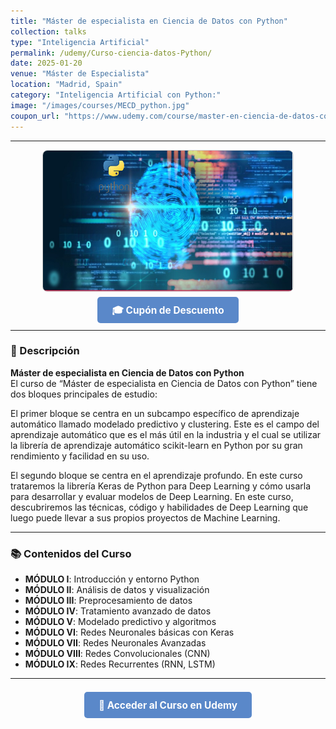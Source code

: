 ```yaml
---
title: "Máster de especialista en Ciencia de Datos con Python"
collection: talks
type: "Inteligencia Artificial"
permalink: /udemy/Curso-ciencia-datos-Python/
date: 2025-01-20
venue: "Máster de Especialista"
location: "Madrid, Spain"
category: "Inteligencia Artificial con Python:"
image: "/images/courses/MECD_python.jpg"
coupon_url: "https://www.udemy.com/course/master-en-ciencia-de-datos-con-python/?couponCode=ABR_2025"
---
```


<!-- ✅ Structured Data for SEO -->
<script type="application/ld+json">
{
  "@context": "https://schema.org",
  "@type": "Course",
  "name": "Máster de especialista en Ciencia de Datos con Python",
  "description": "Máster completo para dominar ciencia de datos, machine learning y deep learning en Python. Incluye proyectos prácticos con Scikit-learn y Keras.",
  "provider": {
    "@type": "Organization",
    "name": "Udemy",
    "sameAs": "https://www.udemy.com"
  },
  "educationalCredentialAwarded": "Certificado de finalización",
  "inLanguage": "es",
  "url": "https://www.udemy.com/course/master-en-ciencia-de-datos-con-python/?couponCode=ABR_2025",
  "image": "https://www.manuelcastillo.eu/images/courses/MECD_python.jpg",
  "offers": {
    "@type": "Offer",
    "url": "https://www.udemy.com/course/master-en-ciencia-de-datos-con-python/?couponCode=ABR_2025",
    "priceCurrency": "USD",
    "price": "12.00",
    "availability": "https://schema.org/InStock",
    "validFrom": "2025-04-01"
  },
  "hasCourseInstance": {
    "@type": "CourseInstance",
    "name": "Máster de especialista en Ciencia de Datos con Python",
    "courseMode": "online",
    "courseWorkload": "PT30H",
    "inLanguage": "es",
    "startDate": "2025-01-01",
    "endDate": "2025-12-31",
    "eventAttendanceMode": "https://schema.org/OnlineEventAttendanceMode",
    "eventStatus": "https://schema.org/EventScheduled",
    "location": {
      "@type": "VirtualLocation",
      "url": "https://www.udemy.com"
    },
    "organizer": {
      "@type": "Organization",
      "name": "Udemy",
      "url": "https://www.udemy.com"
    },
    "performer": {
      "@type": "Person",
      "name": "Manuel Castillo-Cara"
    },
    "offers": {
      "@type": "Offer",
      "url": "https://www.udemy.com/course/master-en-ciencia-de-datos-con-python/?couponCode=ABR_2025",
      "priceCurrency": "USD",
      "price": "12.00",
      "availability": "https://schema.org/InStock",
      "validFrom": "2025-04-01"
    }
  }
}
</script>

<style>
.boton-udemy {
  background-color: #5a88c9;
  color: white;
  padding: 0.75em 1.5em;
  text-decoration: none !important;
  font-weight: bold;
  border-radius: 5px;
  font-size: 1.1em;
  transition: background-color 0.3s ease;
}
.boton-udemy:hover {
  background-color: #4e7abf;
  text-decoration: none !important;
}
.page__taxonomy {
  display: none !important;
}
</style>

---

<div style="text-align: center;">
  <img src="/images/courses/MECD_python.jpg" alt="Máster Ciencia de Datos con Python" width="400" style="border-radius: 8px; border: 1px solid #ccc; margin-bottom: 1rem;">
</div>

<div style="text-align: center; margin-bottom: 1rem;">
  <a href="https://www.udemy.com/course/master-en-ciencia-de-datos-con-python/?couponCode=ABR_2025" target="_blank" class="boton-udemy">
    🎓 Cupón de Descuento
  </a>
</div>

---

### 📘 Descripción

**Máster de especialista en Ciencia de Datos con Python**  
El curso de “Máster de especialista en Ciencia de Datos con Python” tiene dos bloques principales de estudio:

El primer bloque se centra en un subcampo específico de aprendizaje automático llamado modelado predictivo y clustering. Este es el campo del aprendizaje automático que es el más útil en la industria y el cual se utilizar la librería de aprendizaje automático scikit-learn en Python por su gran rendimiento y facilidad en su uso.

El segundo bloque se centra en el aprendizaje profundo. En este curso trataremos la librería Keras de Python para Deep Learning y cómo usarla para desarrollar y evaluar modelos de Deep Learning. En este curso, descubriremos las técnicas, código y habilidades de Deep Learning que luego puede llevar a sus propios proyectos de Machine Learning. 

---

### 📚 Contenidos del Curso

- **MÓDULO I**: Introducción y entorno Python  
- **MÓDULO II**: Análisis de datos y visualización  
- **MÓDULO III**: Preprocesamiento de datos  
- **MÓDULO IV**: Tratamiento avanzado de datos  
- **MÓDULO V**: Modelado predictivo y algoritmos  
- **MÓDULO VI**: Redes Neuronales básicas con Keras  
- **MÓDULO VII**: Redes Neuronales Avanzadas  
- **MÓDULO VIII**: Redes Convolucionales (CNN)  
- **MÓDULO IX**: Redes Recurrentes (RNN, LSTM)

---

<div style="text-align: center; margin-top: 2rem;">
  <a href="https://www.udemy.com/course/master-en-ciencia-de-datos-con-python/?couponCode=ABR_2025" target="_blank" class="boton-udemy">
    🚀 Acceder al Curso en Udemy
  </a>
</div>